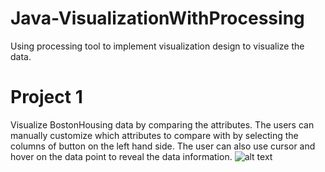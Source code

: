 # Java-VisualizationWithProcessing
Using processing tool to implement visualization design to visualize the data.

# Project 1
Visualize BostonHousing data by comparing the attributes. The users can manually customize which attributes to compare with by selecting the columns of button on the left hand side. The user can also use cursor and hover on the data point to reveal the data information.
![alt text](https://user-images.githubusercontent.com/17507896/45831745-27b10e80-bcce-11e8-8f99-30e427c5039c.png)
